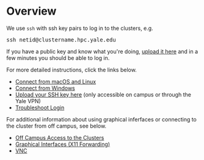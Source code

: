 # Overview

We use `ssh` with ssh key pairs to log in to the clusters, e.g.

<pre>ssh netid@clustername.hpc.yale.edu</pre>

If you have a public key and know what you're doing, [upload it here](http://gold.hpc.yale.internal/cgi-bin/sshkeys.py) and in a few minutes you should be able to log in.

For more detailed instructions, click the links below.

*   [Connect from macOS and Linux](/node/3784)
*   [Connect from Windows](/node/3786)
*   [Upload your SSH key here](http://gold.hpc.yale.internal/cgi-bin/sshkeys.py) (only accessible on campus or through the Yale VPN)
*   [Troubleshoot Login](/node/8526)

For additional information about using graphical inferfaces or connecting to the cluster from off campus, see below.

*   [Off Campus Access to the Clusters](/node/8841)
*   [Graphical Interfaces (X11 Forwarding)](/node/3803)
*   [VNC](/node/3763)
